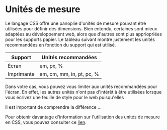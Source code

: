 # Unités de mesure

Le langage CSS offre une panoplie d'unités de mesure pouvant être utilisées pour définir des dimensions. Bien entendu, certaines sont mieux adaptées
au développement web, alors que d'autres sont plus appriopriées pour les supports papier. Le tableau suivant montre justement les unités recommandées 
en fonction du support qui est utilisé.

| Support        | Unités recommandées   |
| ------------- |---------------|
| Écran | em, px, % |
| Imprimante | em, cm, mm, in, pt, pc, %  |

Dans votre cas, vous pouvez vous limiter aux unités recommandées pour l'écran. En effet, les autres unités n'ont pas d'intérêt à être utilisées lorsque
vous écrivez une feuille de style pour le web puisqu'elles 

Il est important de comprendre la différence ...

Pour obtenir davantage d'information sur l'utilisation des unités de mesure en CSS, vous pouvez consulter ce [lien](https://www.w3.org/Style/Examples/007/units.fr.html).
